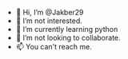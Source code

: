 - 👋 Hi, I’m @Jakber29
- 👀 I’m not interested.
- 🌱 I’m currently learning python
- 💞️ I’m not looking to collaborate.
- 📫 You can't reach me.
<!---
Jakber29/Jakber29 is a ✨ special ✨ repository because its `README.md` (this file) appears on your GitHub profile.
You can click the Preview link to take a look at your changes.
--->
